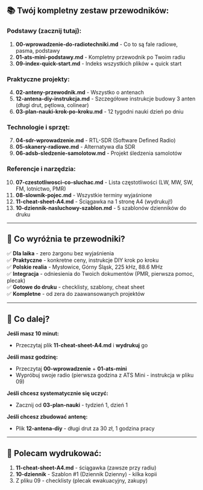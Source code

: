 ## 📚 Twój kompletny zestaw przewodników:

### **Podstawy (zacznij tutaj):**

1. **00-wprowadzenie-do-radiotechniki.md** - Co to są fale radiowe, pasma, podstawy
2. **01-ats-mini-podstawy.md** - Kompletny przewodnik po Twoim radiu
3. **09-index-quick-start.md** - Indeks wszystkich plików + quick start

### **Praktyczne projekty:**

4. **02-anteny-przewodnik.md** - Wszystko o antenach
5. **12-antena-diy-instrukcja.md** - Szczegółowe instrukcje budowy 3 anten (długi drut, pętlowa, colinear)
6. **03-plan-nauki-krok-po-kroku.md** - 12 tygodni nauki dzień po dniu

### **Technologie i sprzęt:**

7. **04-sdr-wprowadzenie.md** - RTL-SDR (Software Defined Radio)
8. **05-skanery-radiowe.md** - Alternatywa dla SDR
9. **06-adsb-sledzenie-samolotow.md** - Projekt śledzenia samolotów

### **Referencje i narzędzia:**

10. **07-czestotliwosci-co-sluchac.md** - Lista częstotliwości (LW, MW, SW, FM, lotnictwo, PMR)
11. **08-slownik-pojec.md** - Wszystkie terminy wyjaśnione
12. **11-cheat-sheet-A4.md** - Ściągawka na 1 stronę A4 (wydrukuj!)
13. **10-dziennik-nasluchowy-szablon.md** - 5 szablonów dzienników do druku

---

## 🎯 Co wyróżnia te przewodniki?

✅ **Dla laika** - zero żargonu bez wyjaśnienia  
✅ **Praktyczne** - konkretne ceny, instrukcje DIY krok po kroku  
✅ **Polskie realia** - Mysłowice, Górny Śląsk, 225 kHz, 88.6 MHz  
✅ **Integracja** - odniesienia do Twoich dokumentów (PMR, pierwsza pomoc, plecak)  
✅ **Gotowe do druku** - checklisty, szablony, cheat sheet  
✅ **Kompletne** - od zera do zaawansowanych projektów

---

## 📖 Co dalej?

**Jeśli masz 10 minut:**

- Przeczytaj plik **11-cheat-sheet-A4.md** i **wydrukuj** go

**Jeśli masz godzinę:**

- Przeczytaj **00-wprowadzenie** + **01-ats-mini**
- Wypróbuj swoje radio (pierwsza godzina z ATS Mini - instrukcja w pliku 09)

**Jeśli chcesz systematycznie się uczyć:**

- Zacznij od **03-plan-nauki** - tydzień 1, dzień 1

**Jeśli chcesz zbudować antenę:**

- Plik **12-antena-diy** - długi drut za 30 zł, 1 godzina pracy

---

## 💾 Polecam wydrukować:

1. **11-cheat-sheet-A4.md** - ściągawka (zawsze przy radiu)
2. **10-dziennik** - Szablon #1 (Dziennik Dzienny) - kilka kopii
3. Z pliku 09 - checklisty (plecak ewakuacyjny, zakupy)